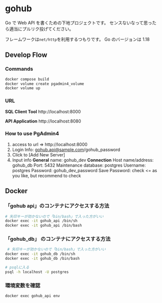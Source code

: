 # gohub

Go で Web API を書くための下地プロジェクトです。
センスないなって思ったら適当にプルリク投げてください。

フレームワークは`net/http`を利用するつもりです。
Go のバージョンは 1.18

## Develop Flow

### Commands

```bash
docker compose build
docker volume create pgadmin4_volume
docker volume up
```

### URL

**SQL Client Tool**
http://localhost:8000

**API Application**
http://localhost:8080

### How to use PgAdmin4

1. access to url => http://localhost:8000
2. Login Info: gohub.api@sample.com/gohub_password
3. Click to [Add New Server]
4. Input info
   **General**
   name: gohub_dev
   **Connection**
   Host name/address: gohub_db
   Port: 5432
   Maintenance database: postgres
   Username: postgres
   Password: gohub_dev_password
   Save Password: check <= as you like, but recommend to check

## Docker

### 「gohub api」のコンテナにアクセスする方法

```bash
# 矢印キーが効かないので「bin/bash」で入った方がいい
docker exec -it gohub_api /bin/sh
docker exec -it gohub_api /bin/bash
```

### 「gohub_db」 のコンテナにアクセスする方法

```bash
 # 矢印キーが効かないので「bin/bash」で入った方がいい
docker exec -it gohub_db /bin/sh
docker exec -it gohub_db /bin/bash

# psqlに入る
psql -h localhost -U postgres
```

### 環境変数を確認

```bash
docker exec gohub_api env
```
